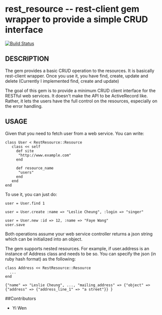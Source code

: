 rest_resource -- rest-client gem wrapper to provide a simple CRUD interface
====================================

[![Build Status](https://secure.travis-ci.org/ywen/rest_resource.png)](http://travis-ci.org/ywen/rest_resource)


## DESCRIPTION
The gem provides a basic CRUD operation to the resources. It is basically rest-client wrapper. Once you use it, you have find, create, update and delete (Currently I implemented find, create and update)

The goal of this gem is to provide a minimum CRUD client interface for the RESTful web services. It doesn't make the API to be ActiveRecord like. Rather, it lets the users have the full control on the resources, especially on the error handling.

## USAGE
Given that you need to fetch user from a web service. You can write:

    class User < RestResource::Resource
       class << self
         def site
          "http://www.example.com"
         end

         def resource_name
          "users"
         end
       end
    end

To use it, you can just do:
    
    user = User.find 1

    user = User.create :name => "Leslie Cheung", :login => "singer"

    user = User.new :id => 12, :name => "Faye Wang"
    user.save

Both operations assume your web service controller returns a json string which can be initialized into an object.

The gem supports nested resources. For example, if user.address is an instance of Address class and needs to be so. You can specify the json (in ruby hash format) as the following:

    class Address << RestResource::Resource
      ...
    end

    {"name" => "Leslie Cheung", ..., "mailing_address" => {"object" => {"address" => {"address_line_1" => "a street"}} }
##Contributors
* Yi Wen

